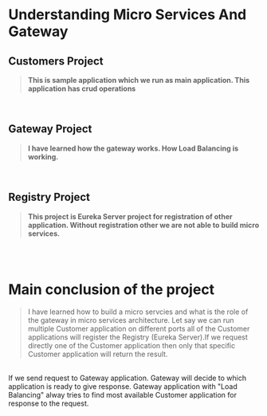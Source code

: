 # Understanding Micro Services And Gateway

## Customers Project
>**This is sample application which we run as main application. This application has crud operations**

<br>

## Gateway Project
> **I have learned how the gateway works. How Load Balancing is working.**

<br>

## Registry Project
>**This project is Eureka Server project for registration of other application. Without registration other we are not able to build micro services.**

<br/> <br>

# Main conclusion of the project

> I have learned how to build a micro servcies and what is the role of the gateway in micro services architecture. Let say we can run multiple Customer application on different ports all of the Customer applications will register the  Registry (Eureka Server).If we request directly one of the Customer application then only that specific Customer application will return the result. <br>
<br>
If we  send request to Gateway application. Gateway will decide to which application is ready to give response. Gateway application with "Load Balancing" alway tries to find most available Customer application  for response to the request.
